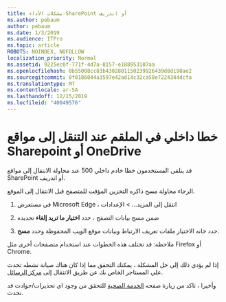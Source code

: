 ```yaml
---
title: مشكلات الأداء-SharePoint أو اندريف
ms.author: pebaum
author: pebaum
ms.date: 1/3/2019
ms.audience: ITPro
ms.topic: article
ROBOTS: NOINDEX, NOFOLLOW
localization_priority: Normal
ms.assetid: 9225ec0f-771f-4d7a-8157-e188953107aa
ms.openlocfilehash: 0b55008cc83b4302801150239926439d8d198ae2
ms.sourcegitcommit: 0f0186044a3597e42ad14c32ca58e7224344dcfa
ms.translationtype: MT
ms.contentlocale: ar-SA
ms.lasthandoff: 12/15/2019
ms.locfileid: "40049576"
---
```

# <a name="internal-server-error-when-navigating-to-sharepoint-or-onedrive-sites"></a>خطا داخلي في الملقم عند التنقل إلى مواقع Sharepoint أو OneDrive

قد يتلقى المستخدمون خطا خادم داخلي 500 عند محاولة الانتقال إلى مواقع SharePoint أو اندريف. 

الرجاء محاولة مسح ذاكره التخزين المؤقت للمتصفح قبل الانتقال إلى الموقع.


1. في مستعرض Microsoft Edge ، انتقل إلى المزيد... > الإعدادات

2. ضمن مسح بيانات التصفح ، حدد **اختيار ما تريد إلغاء** تحديده

3. حدد خانه الاختيار ملفات تعريف الارتباط وبيانات موقع الويب المحفوظة وحدد **مسح**.

ملاحظه: قد تختلف هذه الخطوات عند استخدام متصفحات أخرى مثل Firefox أو Chrome.

إذا لم يؤدي ذلك إلى حل المشكلة ، يمكنك التحقق مما إذا كان هناك صيانة نشطه تحدث علي المستاجر الخاص بك عن طريق الانتقال إلى [مركز الرسائل](https://portal.office.com/adminportal/home#/MessageCenter).

وأخيرا ، تاكد من زيارة صفحه [الخدمة الصحية](https://portal.office.com/adminportal/home#/servicehealth) للتحقق من وجود اي تحذيرات/حوادث قد تحدث.

